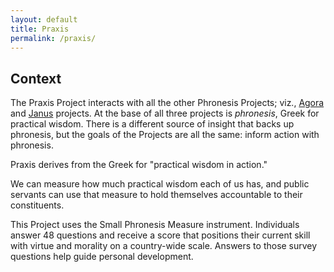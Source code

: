 ```yaml
---
layout: default
title: Praxis
permalink: /praxis/
---
```

## Context
The Praxis Project interacts with all the other Phronesis Projects; viz., [Agora](/agora/) and [Janus](/janus/) projects. At the base of all three projects is *phronesis*, Greek for practical wisdom. There is a different source of insight that backs up phronesis, but the goals of the Projects are all the same: inform action with phronesis.

Praxis derives from the Greek for "practical wisdom in action."

We can measure how much practical wisdom each of us has, and public servants can use that measure to hold themselves accountable to their constituents.

This Project uses the Small Phronesis Measure instrument. Individuals answer 48 questions and receive a score that positions their current skill with virtue and morality on a country-wide scale. Answers to those survey questions help guide personal development.


